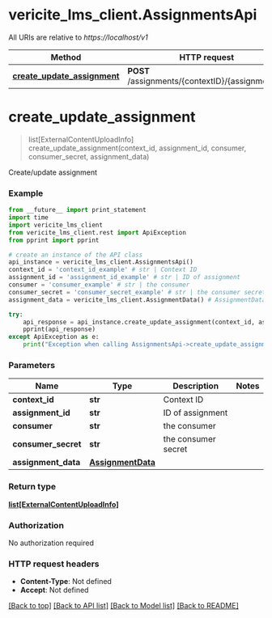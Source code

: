 # vericite_lms_client.AssignmentsApi

All URIs are relative to *https://localhost/v1*

Method | HTTP request | Description
------------- | ------------- | -------------
[**create_update_assignment**](AssignmentsApi.md#create_update_assignment) | **POST** /assignments/{contextID}/{assignmentID} | 


# **create_update_assignment**
> list[ExternalContentUploadInfo] create_update_assignment(context_id, assignment_id, consumer, consumer_secret, assignment_data)



Create/update assignment

### Example 
```python
from __future__ import print_statement
import time
import vericite_lms_client
from vericite_lms_client.rest import ApiException
from pprint import pprint

# create an instance of the API class
api_instance = vericite_lms_client.AssignmentsApi()
context_id = 'context_id_example' # str | Context ID
assignment_id = 'assignment_id_example' # str | ID of assignment
consumer = 'consumer_example' # str | the consumer
consumer_secret = 'consumer_secret_example' # str | the consumer secret
assignment_data = vericite_lms_client.AssignmentData() # AssignmentData | 

try: 
    api_response = api_instance.create_update_assignment(context_id, assignment_id, consumer, consumer_secret, assignment_data)
    pprint(api_response)
except ApiException as e:
    print("Exception when calling AssignmentsApi->create_update_assignment: %s\n" % e)
```

### Parameters

Name | Type | Description  | Notes
------------- | ------------- | ------------- | -------------
 **context_id** | **str**| Context ID | 
 **assignment_id** | **str**| ID of assignment | 
 **consumer** | **str**| the consumer | 
 **consumer_secret** | **str**| the consumer secret | 
 **assignment_data** | [**AssignmentData**](AssignmentData.md)|  | 

### Return type

[**list[ExternalContentUploadInfo]**](ExternalContentUploadInfo.md)

### Authorization

No authorization required

### HTTP request headers

 - **Content-Type**: Not defined
 - **Accept**: Not defined

[[Back to top]](#) [[Back to API list]](../README.md#documentation-for-api-endpoints) [[Back to Model list]](../README.md#documentation-for-models) [[Back to README]](../README.md)

